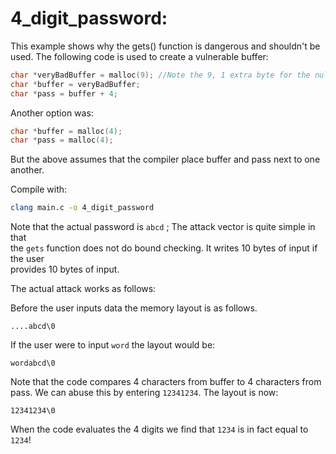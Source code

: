 # 4_digit_password:

This example shows why the gets() function is dangerous and shouldn't be used.
The following code is used to create a vulnerable buffer:
````c
char *veryBadBuffer = malloc(9); //Note the 9, 1 extra byte for the null terminator.
char *buffer = veryBadBuffer;
char *pass = buffer + 4;
````

Another option was:
````c
char *buffer = malloc(4);
char *pass = malloc(4);
````
But the above assumes that the compiler place buffer and pass next to one another.


Compile with:
````bash
clang main.c -o 4_digit_password
````

Note that the actual password is ````abcd```` ; The attack vector is quite simple in that<br>the ````gets```` function does not do bound checking. It writes 10 bytes of input if the user <br>provides 10 bytes of input.

The actual attack works as follows:

Before the user inputs data the memory layout is as follows.

````
....abcd\0
````

If the user were to input ````word```` the layout would be:

````
wordabcd\0
````

Note that the code compares 4 characters from buffer to 4 characters from pass.
We can abuse this by entering ````12341234````. The layout is now:

````
12341234\0
````

When the code evaluates the 4 digits we find that `1234` is in fact equal to `1234`!
